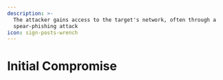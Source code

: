 ```yaml
---
description: >-
  The attacker gains access to the target's network, often through a
  spear-phishing attack
icon: sign-posts-wrench
---
```


# Initial Compromise

